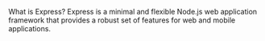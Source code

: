 What is Express?
Express is a minimal and flexible Node.js web application framework that provides a robust set of features for web and mobile applications. 